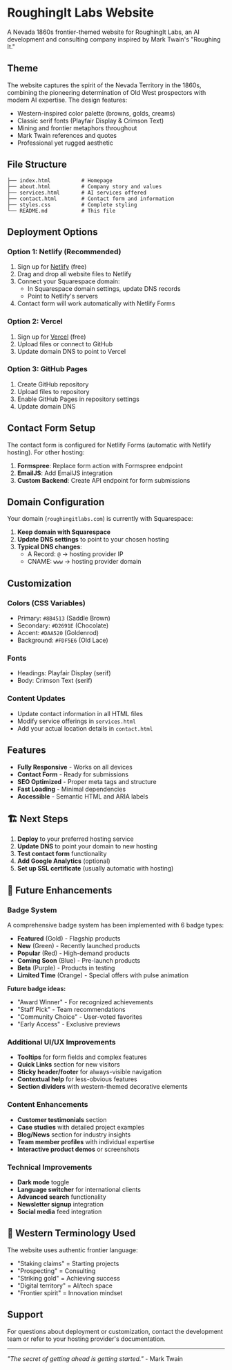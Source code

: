 # RoughingIt Labs Website 

A Nevada 1860s frontier-themed website for RoughingIt Labs, an AI development and consulting company inspired by Mark Twain's "Roughing It."

## Theme

The website captures the spirit of the Nevada Territory in the 1860s, combining the pioneering determination of Old West prospectors with modern AI expertise. The design features:

- Western-inspired color palette (browns, golds, creams)
- Classic serif fonts (Playfair Display & Crimson Text)
- Mining and frontier metaphors throughout
- Mark Twain references and quotes
- Professional yet rugged aesthetic

##  File Structure

```
├── index.html          # Homepage
├── about.html          # Company story and values
├── services.html       # AI services offered
├── contact.html        # Contact form and information
├── styles.css          # Complete styling
└── README.md           # This file
```

## Deployment Options

### Option 1: Netlify (Recommended)
1. Sign up for [Netlify](https://netlify.com) (free)
2. Drag and drop all website files to Netlify
3. Connect your Squarespace domain:
   - In Squarespace domain settings, update DNS records
   - Point to Netlify's servers
4. Contact form will work automatically with Netlify Forms

### Option 2: Vercel
1. Sign up for [Vercel](https://vercel.com) (free)
2. Upload files or connect to GitHub
3. Update domain DNS to point to Vercel

### Option 3: GitHub Pages
1. Create GitHub repository
2. Upload files to repository
3. Enable GitHub Pages in repository settings
4. Update domain DNS

## Contact Form Setup

The contact form is configured for Netlify Forms (automatic with Netlify hosting). For other hosting:

1. **Formspree**: Replace form action with Formspree endpoint
2. **EmailJS**: Add EmailJS integration
3. **Custom Backend**: Create API endpoint for form submissions

##  Domain Configuration

Your domain (`roughingitlabs.com`) is currently with Squarespace:

1. **Keep domain with Squarespace** 
2. **Update DNS settings** to point to your chosen hosting
3. **Typical DNS changes**:
   - A Record: `@` → hosting provider IP
   - CNAME: `www` → hosting provider domain

## Customization

### Colors (CSS Variables)
- Primary: `#8B4513` (Saddle Brown)
- Secondary: `#D2691E` (Chocolate)
- Accent: `#DAA520` (Goldenrod)
- Background: `#FDF5E6` (Old Lace)

### Fonts
- Headings: Playfair Display (serif)
- Body: Crimson Text (serif)

### Content Updates
- Update contact information in all HTML files
- Modify service offerings in `services.html`
- Add your actual location details in `contact.html`

## Features

- **Fully Responsive** - Works on all devices
- **Contact Form** - Ready for submissions
- **SEO Optimized** - Proper meta tags and structure
- **Fast Loading** - Minimal dependencies
- **Accessible** - Semantic HTML and ARIA labels

## 🏗️ Next Steps

1. **Deploy** to your preferred hosting service
2. **Update DNS** to point your domain to new hosting
3. **Test contact form** functionality
4. **Add Google Analytics** (optional)
5. **Set up SSL certificate** (usually automatic with hosting)

## 🚀 Future Enhancements

### Badge System
A comprehensive badge system has been implemented with 6 badge types:
- **Featured** (Gold) - Flagship products
- **New** (Green) - Recently launched products
- **Popular** (Red) - High-demand products
- **Coming Soon** (Blue) - Pre-launch products
- **Beta** (Purple) - Products in testing
- **Limited Time** (Orange) - Special offers with pulse animation

**Future badge ideas:**
- "Award Winner" - For recognized achievements
- "Staff Pick" - Team recommendations
- "Community Choice" - User-voted favorites
- "Early Access" - Exclusive previews

### Additional UI/UX Improvements
- **Tooltips** for form fields and complex features
- **Quick Links** section for new visitors
- **Sticky header/footer** for always-visible navigation
- **Contextual help** for less-obvious features
- **Section dividers** with western-themed decorative elements

### Content Enhancements
- **Customer testimonials** section
- **Case studies** with detailed project examples
- **Blog/News** section for industry insights
- **Team member profiles** with individual expertise
- **Interactive product demos** or screenshots

### Technical Improvements
- **Dark mode** toggle
- **Language switcher** for international clients
- **Advanced search** functionality
- **Newsletter signup** integration
- **Social media** feed integration

## 🤠 Western Terminology Used

The website uses authentic frontier language:
- "Staking claims" = Starting projects
- "Prospecting" = Consulting
- "Striking gold" = Achieving success
- "Digital territory" = AI/tech space
- "Frontier spirit" = Innovation mindset

## Support

For questions about deployment or customization, contact the development team or refer to your hosting provider's documentation.

---

*"The secret of getting ahead is getting started."* - Mark Twain 